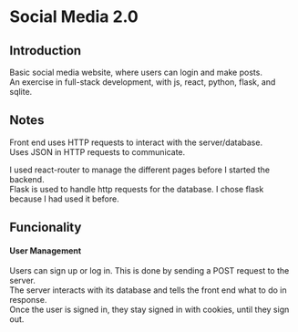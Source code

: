 # Social Media 2.0

## Introduction
Basic social media website, where users can login and make posts.  
An exercise in full-stack development, with js, react, python, flask, and sqlite.

## Notes
Front end uses HTTP requests to interact with the server/database.  
Uses JSON in HTTP requests to communicate.

I used react-router to manage the different pages before I started the backend.  
Flask is used to handle http requests for the database. I chose flask because I had used it before. 

## Funcionality
#### User Management
Users can sign up or log in. This is done by sending a POST request to the server.  
The server interacts with its database  and tells the front end what to do in response.  
Once the user is signed in, they stay signed in with cookies, until they sign out.
